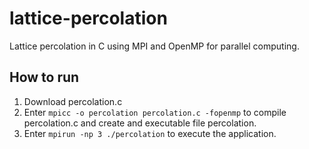 # lattice-percolation
Lattice percolation in C using MPI and OpenMP for parallel computing.

## How to run
1. Download percolation.c
2. Enter `mpicc -o percolation percolation.c -fopenmp` to compile percolation.c and create and executable file percolation.
3. Enter `mpirun -np 3 ./percolation` to execute the application.

